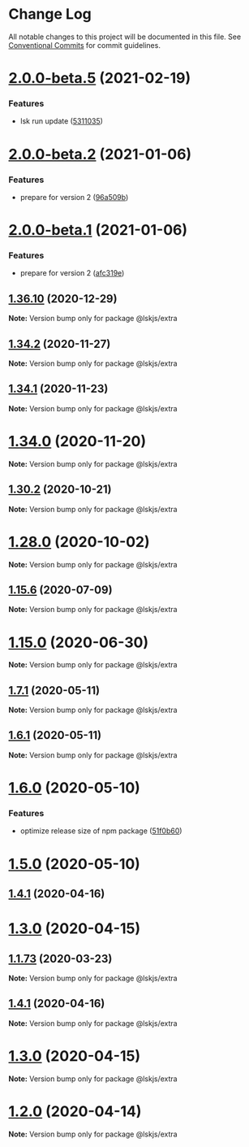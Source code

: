 # Change Log

All notable changes to this project will be documented in this file.
See [Conventional Commits](https://conventionalcommits.org) for commit guidelines.

# [2.0.0-beta.5](https://github.com/lskjs/ux/tree/master/packages/extra/compare/v2.0.0-beta.4...v2.0.0-beta.5) (2021-02-19)


### Features

* lsk run update ([5311035](https://github.com/lskjs/ux/tree/master/packages/extra/commit/5311035a4a997dba9a2c4c5f10b9e46991756118))





# [2.0.0-beta.2](https://github.com/lskjs/ux/tree/master/packages/extra/compare/v2.0.0-beta.1...v2.0.0-beta.2) (2021-01-06)


### Features

* prepare for version 2 ([96a509b](https://github.com/lskjs/ux/tree/master/packages/extra/commit/96a509ba00518803fe27868f19d329561aeaa650))





# [2.0.0-beta.1](https://github.com/lskjs/ux/tree/master/packages/extra/compare/v1.36.10...v2.0.0-beta.1) (2021-01-06)


### Features

* prepare for version 2 ([afc319e](https://github.com/lskjs/ux/tree/master/packages/extra/commit/afc319ec7bb9f1d4236ad02e951f295f6d79a3e9))





## [1.36.10](https://github.com/lskjs/ux/tree/master/packages/extra/compare/v1.36.9...v1.36.10) (2020-12-29)

**Note:** Version bump only for package @lskjs/extra





## [1.34.2](https://github.com/lskjs/ux/tree/master/packages/extra/compare/v1.34.1...v1.34.2) (2020-11-27)

**Note:** Version bump only for package @lskjs/extra





## [1.34.1](https://github.com/lskjs/ux/tree/master/packages/extra/compare/v1.34.0...v1.34.1) (2020-11-23)

**Note:** Version bump only for package @lskjs/extra





# [1.34.0](https://github.com/lskjs/ux/tree/master/packages/extra/compare/v1.33.0...v1.34.0) (2020-11-20)

**Note:** Version bump only for package @lskjs/extra





## [1.30.2](https://github.com/lskjs/ux/tree/master/packages/extra/compare/v1.30.1...v1.30.2) (2020-10-21)

**Note:** Version bump only for package @lskjs/extra





# [1.28.0](https://github.com/lskjs/ux/tree/master/packages/extra/compare/v1.27.4...v1.28.0) (2020-10-02)

**Note:** Version bump only for package @lskjs/extra





## [1.15.6](https://github.com/lskjs/ux/tree/master/packages/extra/compare/v1.15.5...v1.15.6) (2020-07-09)

**Note:** Version bump only for package @lskjs/extra





# [1.15.0](https://github.com/lskjs/ux/tree/master/packages/extra/compare/v1.14.0...v1.15.0) (2020-06-30)

**Note:** Version bump only for package @lskjs/extra





## [1.7.1](https://github.com/lskjs/ux/tree/master/packages/extra/compare/v1.6.1...v1.7.1) (2020-05-11)

**Note:** Version bump only for package @lskjs/extra





## [1.6.1](https://github.com/lskjs/ux/tree/master/packages/extra/compare/v1.6.0...v1.6.1) (2020-05-11)

**Note:** Version bump only for package @lskjs/extra





# [1.6.0](https://github.com/lskjs/ux/tree/master/packages/extra/compare/v1.5.0...v1.6.0) (2020-05-10)


### Features

* optimize release size of npm package ([51f0b60](https://github.com/lskjs/ux/tree/master/packages/extra/commit/51f0b60a4a471b0b1da9232105a4cf23b720ec8c))





# [1.5.0](https://github.com/lskjs/ux/tree/master/packages/extra/compare/v1.1.94...v1.5.0) (2020-05-10)



## [1.4.1](https://github.com/lskjs/ux/tree/master/packages/extra/compare/v1.4.0...v1.4.1) (2020-04-16)



# [1.3.0](https://github.com/lskjs/ux/tree/master/packages/extra/compare/v1.1.76...v1.3.0) (2020-04-15)



## [1.1.73](https://github.com/lskjs/ux/tree/master/packages/extra/compare/v1.1.72...v1.1.73) (2020-03-23)

**Note:** Version bump only for package @lskjs/extra





## [1.4.1](https://github.com/lskjs/ux/tree/master/packages/extra/compare/v1.4.0...v1.4.1) (2020-04-16)

**Note:** Version bump only for package @lskjs/extra





# [1.3.0](https://github.com/lskjs/ux/tree/master/packages/extra/compare/v1.1.76...v1.3.0) (2020-04-15)

**Note:** Version bump only for package @lskjs/extra





# [1.2.0](https://github.com/lskjs/ux/tree/master/packages/extra/compare/v1.1.76...v1.2.0) (2020-04-14)

**Note:** Version bump only for package @lskjs/extra
